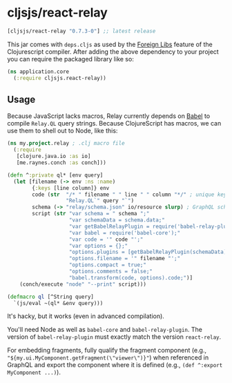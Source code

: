 # cljsjs/react-relay

[](dependency)
```clojure
[cljsjs/react-relay "0.7.3-0"] ;; latest release
```
[](/dependency)

This jar comes with `deps.cljs` as used by the [Foreign Libs][flibs] feature
of the Clojurescript compiler. After adding the above dependency to your project
you can require the packaged library like so:

```clojure
(ns application.core
  (:require cljsjs.react-relay))
```

## Usage

Because JavaScript lacks macros, Relay currently depends on [Babel](babel) to compile `Relay.QL` query strings.
Because ClojureScript has macros, we can use them to shell out to Node, like this:

```clojure
(ns my.project.relay ; .clj macro file
  (:require
   [clojure.java.io :as io]
   [me.raynes.conch :as conch]))

(defn ^:private ql* [env query]
  (let [filename (-> env :ns :name)
        {:keys [line column]} env
        code (str  "/* " filename " " line " " column "*/" ; unique key for every query
                   "Relay.QL`" query "`")
        schema (-> "relay/schema.json" io/resource slurp) ; GraphQL schema from introspection query
        script (str "var schema = " schema ";"
                    "var schemaData = schema.data;"
                    "var getBabelRelayPlugin = require('babel-relay-plugin');"
                    "var babel = require('babel-core');"
                    "var code = '" code "';"
                    "var options = {};"
                    "options.plugins = [getBabelRelayPlugin(schemaData)];"
                    "options.filename = '" filename "';"
                    "options.compact = true;"
                    "options.comments = false;"
                    "babel.transform(code, options).code;")]
    (conch/execute "node" "--print" script)))

(defmacro ql [^String query]
  `(js/eval ~(ql* &env query)))
```

It's hacky, but it works (even in advanced compilation).

You'll need Node as well as `babel-core` and `babel-relay-plugin`.
The version of `babel-relay-plugin` must exactly match the version `react-relay`.

For embedding fragments, fully qualify the fragment component (e.g., `"${my.ui.MyComponent.getFragment(\"viewer\")}"`)
when referenced in GraphQL and export the component where it is defined (e.g., `(def ^:export MyComponent ...)`).

[babel]: https://babeljs.io/
[flibs]: https://github.com/clojure/clojurescript/wiki/Packaging-Foreign-Dependencies
